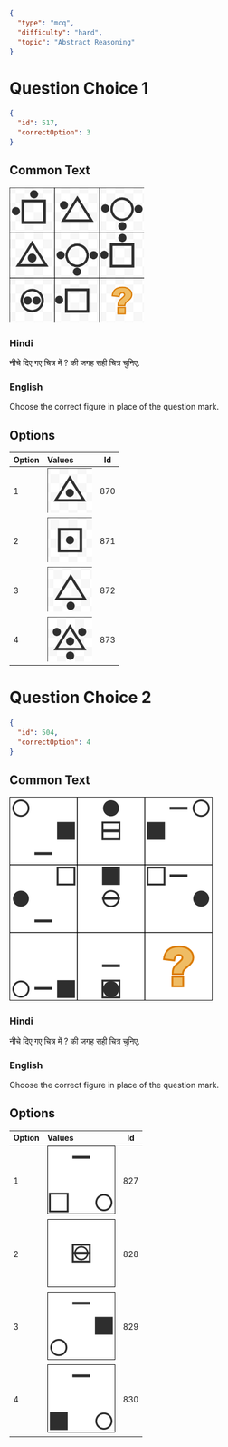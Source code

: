 ```json
{
  "type": "mcq",
  "difficulty": "hard",
  "topic": "Abstract Reasoning"
}
```

# Question Choice 1
```json
{
  "id": 517,
  "correctOption": 3
}
```
## Common Text
![](images/question_12/choice1/choice1.png)

### Hindi
नीचे दिए गए चित्र में ? की जगह सही चित्र चुनिए.

### English
Choose the correct figure in place of the question mark.

## Options
| Option | Values                                      |Id     |
|:-------|:--------------------------------------------|:-----:|
| 1      | ![](images/question_12/choice1/option1.png) |870    |
| 2      | ![](images/question_12/choice1/option2.png) |871    |
| 3      | ![](images/question_12/choice1/option3.png) |872    |
| 4      | ![](images/question_12/choice1/option4.png) |873    |


# Question Choice 2
```json
{
  "id": 504,
  "correctOption": 4
}
```

## Common Text
![](images/question_12/choice2/choice2.png)

### Hindi
नीचे दिए गए चित्र में ? की जगह सही चित्र चुनिए.

### English
Choose the correct figure in place of the question mark.

## Options
| Option | Values                                      |Id     |
|:-------|:--------------------------------------------|:-----:|
| 1      | ![](images/question_12/choice2/option1.png) |827    |
| 2      | ![](images/question_12/choice2/option2.png) |828    |
| 3      | ![](images/question_12/choice2/option3.png) |829    |
| 4      | ![](images/question_12/choice2/option4.png) |830    |
